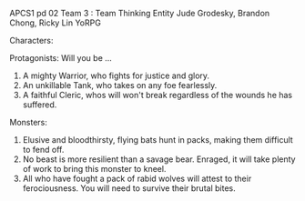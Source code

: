 APCS1 pd 02
Team 3 : Team Thinking Entity
Jude Grodesky, Brandon Chong, Ricky Lin
YoRPG

Characters:

Protagonists:
Will you be ...
1. A mighty Warrior, who fights for justice and glory. 
2. An unkillable Tank, who takes on any foe fearlessly.
3. A faithful Cleric, whos will won't break regardless of the wounds he has suffered.

Monsters:
1. Elusive and bloodthirsty, flying bats hunt in packs, making them difficult to fend off.
2. No beast is more resilient than a savage bear. Enraged, it will take plenty of work to bring this monster to kneel.
3. All who have fought a pack of rabid wolves will attest to their ferociousness. You will need to survive their brutal bites.